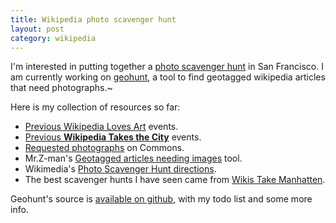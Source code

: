 ```yaml
---
title: Wikipedia photo scavenger hunt
layout: post
category: wikipedia
---
```


I'm interested in putting together a [photo scavenger hunt](http://commons.wikimedia.org/wiki/Commons:Photo_scavenger_hunts) in San Francisco.  I am currently working on [geohunt](http://thjnk.com/tools/geohunt/), a tool to find geotagged wikipedia articles that need photographs.~

Here is my collection of resources so far:

* [Previous Wikipedia Loves Art](http://commons.wikimedia.org/wiki/Commons:Photo_scavenger_hunts) events.
* [Previous **Wikipedia Takes the City**](http://en.wikipedia.org/wiki/Wikipedia:Wikipedia_Takes_The_City) events.
* [Requested photographs](http://commons.wikimedia.org/wiki/Commons:Requested_photos) on Commons.
* Mr.Z-man's [Geotagged articles needing images](http://toolserver.org/~alexz/coord/) tool.
* Wikimedia's [Photo Scavenger Hunt directions](http://toolserver.org/~contests/startahunt.php).
* The best scavenger hunts I have seen came from [Wikis Take Manhatten](http://commons.wikimedia.org/wiki/Commons:Wikis_Take_Manhattan).  

Geohunt's source is [available on github](https://github.com/slaporte/geohunt), with my todo list and some more info.
